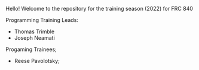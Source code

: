 Hello! Welcome to the repository for the training season (2022) for FRC 840

Programming Training Leads:
- Thomas Trimble
- Joseph Neamati

Progaming Trainees;



- Reese Pavolotsky;